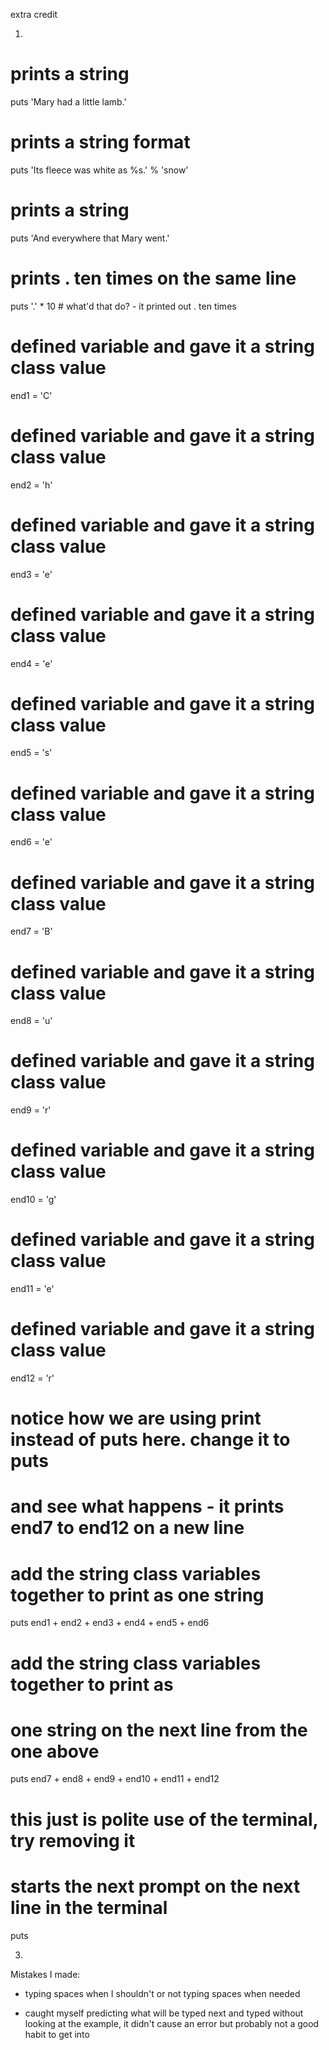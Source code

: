 extra credit

1.

# prints a string
puts 'Mary had a little lamb.'
# prints a string format
puts 'Its fleece was white as %s.' % 'snow'
# prints a string
puts 'And everywhere that Mary went.'
# prints . ten times on the same line
puts '.' * 10 # what'd that do? - it printed out . ten times
# defined variable and gave it a string class value
end1 = 'C'
# defined variable and gave it a string class value
end2 = 'h'
# defined variable and gave it a string class value
end3 = 'e'
# defined variable and gave it a string class value
end4 = 'e'
# defined variable and gave it a string class value
end5 = 's'
# defined variable and gave it a string class value
end6 = 'e'
# defined variable and gave it a string class value
end7 = 'B'
# defined variable and gave it a string class value
end8 = 'u'
# defined variable and gave it a string class value
end9 = 'r'
# defined variable and gave it a string class value
end10 = 'g'
# defined variable and gave it a string class value
end11 = 'e'
# defined variable and gave it a string class value
end12 = 'r'

# notice how we are using print instead of puts here. change it to puts
# and see what happens - it prints end7 to end12 on a new line
# add the string class variables together to print as one string
puts end1 + end2 + end3 + end4 + end5 + end6
# add the string class variables together to print as
# one string on the next line from the one above
puts end7 + end8 + end9 + end10 + end11 + end12

# this just is polite use of the terminal, try removing it
# starts the next prompt on the next line in the terminal
puts

3.

Mistakes I made:

- typing spaces when I shouldn't or not typing spaces when needed

- caught myself predicting what will be typed next and typed without looking at the example, it 
  didn't cause an error but probably not a good habit to get into
